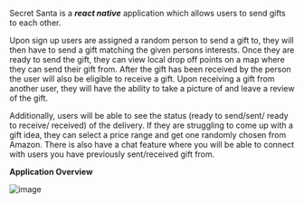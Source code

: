 Secret Santa is a ***react native*** application which allows users to send gifts to each other.

Upon sign up users are assigned a random person to send a gift to, they will then have to send a gift matching the given persons interests. Once they are ready to send the gift, they can view local drop off points on a map where they can send their gift from. After the gift has been received by the person the user will also be eligible to receive a gift. Upon receiving a gift from another user, they will have the ability to take a picture of and leave a review of the gift.

Additionally, users will be able to see the status (ready to send/sent/ ready to receive/ received) of the delivery. If they are struggling to come up with a gift idea, they can select a price range and get one randomly chosen from Amazon. There is also have a chat feature where you will be able to connect with users you have previously sent/received gift from.

**Application Overview**


![image](https://github.com/user-attachments/assets/558400d9-d624-4bd6-9d32-5bc68f52edbf)

